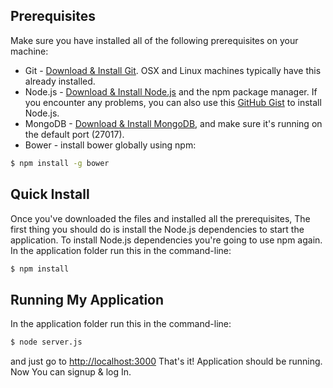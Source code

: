 
## Prerequisites
Make sure you have installed all of the following prerequisites on your machine:
* Git - [Download & Install Git](https://git-scm.com/downloads). OSX and Linux machines typically have this already installed.
* Node.js - [Download & Install Node.js](https://nodejs.org/en/download/) and the npm package manager. If you encounter any problems, you can also use this [GitHub Gist](https://gist.github.com/isaacs/579814) to install Node.js.
* MongoDB - [Download & Install MongoDB](http://www.mongodb.org/downloads), and make sure it's running on the default port (27017).
* Bower -  install bower globally using npm:

```bash
$ npm install -g bower
```

## Quick Install
Once you've downloaded the files and installed all the prerequisites,
The first thing you should do is install the Node.js dependencies to start the application.
To install Node.js dependencies you're going to use npm again. In the application folder run this in the command-line:

```bash
$ npm install
```

## Running My Application
In the application folder run this in the command-line:

```bash
$ node server.js
```

and  just go to [http://localhost:3000](http://localhost:3000)
That's it! Application should be running.
Now You can signup & log In.
